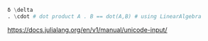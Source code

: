 ```julia
δ \delta
. \cdot # dot product A . B == dot(A,B) # using LinearAlgebra
```

https://docs.julialang.org/en/v1/manual/unicode-input/

